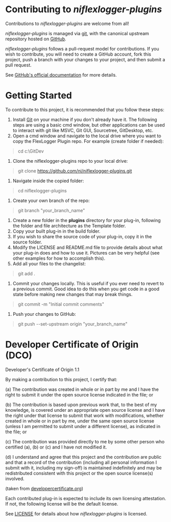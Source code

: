 # Contributing to *niflexlogger-plugins* 

Contributions to *niflexlogger-plugins* are welcome from all!

*niflexlogger-plugins* is managed via [git](https://git-scm.com), with the canonical upstream
repository hosted on [GitHub](https://github.com/ni/niflexlogger-plugins).

*niflexlogger-plugins* follows a pull-request model for contributions.  If you wish to
contribute, you will need to create a GitHub account, fork this project, push a
branch with your changes to your project, and then submit a pull request.

See [GitHub's official documentation](https://help.github.com/articles/using-pull-requests/) for more details.

# Getting Started

To contribute to this project, it is recommended that you follow these steps:

1. Install [Git](https://git-scm.com/downloads) on your machine if you don't already have it. The following steps are using a basic cmd window, but other applications can be used to interact with git like MSVC, Git GUI, Sourcetree, GitDesktop, etc.
1. Open a cmd window and navigate to the local drive where you want to copy the FlexLogger Plugin repo. For example (create folder if needed):
> cd c:\GitDev
1. Clone the niflexlogger-plugins repo to your local drive: 
> git clone https://github.com/ni/niflexlogger-plugins.git
1. Navigate inside the copied folder:
> cd niflexlogger-plugins
1. Create your own branch of the repo:
> git branch "your_branch_name"
1. Create a new folder in the **plugins** directory for your plug-in, following the folder and
file architecture as the Template folder.
1. Copy your built plug-in in the build folder.
1. If you wish to share the source code of your plug-in, copy it in the source folder.
1. Modify the LICENSE and README.md file to provide details about what your plug-in does and how to use it. Pictures can be very helpful (see other examples for how to accomplish this).
1. Add all your files to the changelist:
> git add .
1. Commit your changes locally. This is useful if you ever need to revert to a previous commit. Good idea to do this when you get code in a good state before making new changes that may break things.
> git commit -m "Initial commit comments"
1. Push your changes to GitHub:
> git push --set-upstream origin "your_branch_name"


# Developer Certificate of Origin (DCO)

   Developer's Certificate of Origin 1.1

   By making a contribution to this project, I certify that:

   (a) The contribution was created in whole or in part by me and I
       have the right to submit it under the open source license
       indicated in the file; or

   (b) The contribution is based upon previous work that, to the best
       of my knowledge, is covered under an appropriate open source
       license and I have the right under that license to submit that
       work with modifications, whether created in whole or in part
       by me, under the same open source license (unless I am
       permitted to submit under a different license), as indicated
       in the file; or

   (c) The contribution was provided directly to me by some other
       person who certified (a), (b) or (c) and I have not modified
       it.

   (d) I understand and agree that this project and the contribution
       are public and that a record of the contribution (including all
       personal information I submit with it, including my sign-off) is
       maintained indefinitely and may be redistributed consistent with
       this project or the open source license(s) involved.

(taken from [developercertificate.org](https://developercertificate.org/))

Each contributed plug-in is expected to include its own licensing attestation.
If not, the following license will be the default license.

See [LICENSE](https://github.com/ni/niflexlogger-plugins/blob/main/LICENSE)
for details about how *niflexlogger-plugins* is licensed.